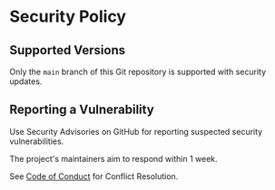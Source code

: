 <!--
    SPDX-License-Identifier: Apache-2.0

    Copyright 2023 The Enola <https://enola.dev> Authors

    Licensed under the Apache License, Version 2.0 (the "License");
    you may not use this file except in compliance with the License.
    You may obtain a copy of the License at

        https://www.apache.org/licenses/LICENSE-2.0

    Unless required by applicable law or agreed to in writing, software
    distributed under the License is distributed on an "AS IS" BASIS,
    WITHOUT WARRANTIES OR CONDITIONS OF ANY KIND, either express or implied.
    See the License for the specific language governing permissions and
    limitations under the License.
-->

# Security Policy

## Supported Versions

Only the `main` branch of this Git repository is supported with security updates.

## Reporting a Vulnerability

Use Security Advisories on GitHub for reporting suspected security vulnerabilities.

The project's maintainers aim to respond within 1 week.

See [Code of Conduct](docs/code-of-conduct.md) for Conflict Resolution.
